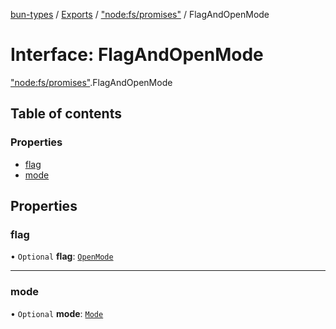 [bun-types](https://github.com/oven-sh/bun-types/blob/master/api-docs/README.md) / [Exports](https://github.com/oven-sh/bun-types/blob/master/api-docs/modules.md) / ["node:fs/promises"](https://github.com/oven-sh/bun-types/blob/master/api-docs/modules/node_fs_promises_.md) / FlagAndOpenMode

# Interface: FlagAndOpenMode

["node:fs/promises"](https://github.com/oven-sh/bun-types/blob/master/api-docs/modules/node_fs_promises_.md).FlagAndOpenMode

## Table of contents

### Properties

- [flag](https://github.com/oven-sh/bun-types/blob/master/api-docs/interfaces/node_fs_promises_.FlagAndOpenMode.md#flag)
- [mode](https://github.com/oven-sh/bun-types/blob/master/api-docs/interfaces/node_fs_promises_.FlagAndOpenMode.md#mode)

## Properties

### flag

• `Optional` **flag**: [`OpenMode`](https://github.com/oven-sh/bun-types/blob/master/api-docs/modules/fs_.md#openmode)

___

### mode

• `Optional` **mode**: [`Mode`](https://github.com/oven-sh/bun-types/blob/master/api-docs/modules/fs_.md#mode)
